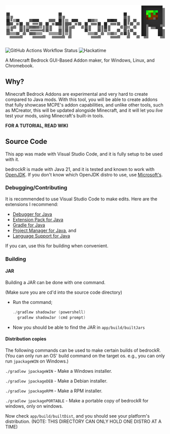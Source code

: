 # ![bedrockR](https://raw.githubusercontent.com/xFN10x/bedrockR/refs/heads/master/app/src/main/resources/ui/BrandingFullWShadow.png)

![GitHub Actions Workflow Status](https://img.shields.io/github/actions/workflow/status/xFN10x/bedrockR/gradle.yml)
![Hackatime](https://hackatime-badge.hackclub.com/U0923KXMGUR/bedrockR)

A Minecraft Bedrock GUI-Based Addon maker, for Windows, Linux, and Chromebook.

## Why?

Minecraft Bedrock Addons are experimental and very hard to create compared to Java mods. With this tool, you will be able to create addons that fully showcase MCPE's addon capabilities, and unlike other tools, such as MCreator, this will be updated alongside Minecraft, and it will let you *live* test your mods, using Minecraft's built-in tools.

**FOR A TUTORIAL, READ WIKI**

## Source Code

This app was made with Visual Studio Code, and it is fully setup to be used with it.

bedrockR is made with Java 21, and it is tested and known to work with [OpenJDK](https://openjdk.org/). If you don't know which OpenJDK distro to use, use [Microsoft's](https://learn.microsoft.com/en-ca/java/openjdk/download#openjdk-21).

### Debugging/Contributing

It is recommended to use Visual Studio Code to make edits. Here are the extensions I recommend:

- [Debugger for Java](https://marketplace.visualstudio.com/items?itemName=vscjava.vscode-java-debug)
- [Extension Pack for Java](https://marketplace.visualstudio.com/items?itemName=vscjava.vscode-java-pack)
- [Gradle for Java](https://marketplace.visualstudio.com/items?itemName=vscjava.vscode-gradle)
- [Project Manager for Java](https://marketplace.visualstudio.com/items?itemName=vscjava.vscode-java-dependency), and
- [Language Support for Java](https://marketplace.visualstudio.com/items?itemName=redhat.java)

If you can, use this for building when convenient.

### Building

#### JAR

Building a JAR can be done with one command.

(Make sure you are cd'd into the source code directory)

- Run the command;

  ```powershell
  ./gradlew shadowJar (powershell)
    gradlew shadowJar (cmd prompt)
  ```

- Now you should be able to find the JAR in `app/build/builtJars`

#### Distribution copies

The following commands can be used to make certain builds of bedrockR. (You can only run an OS' build command on the target os. e.g., you can only run `jpackageWIN` on Windows.)

`./gradlew jpackageWIN` - Make a Windows installer.

`./gradlew jpackageDEB` - Make a Debian installer. 

`./gradlew jpackageRPM` - Make a RPM installer. 

`./gradlew jpackagePORTABLE` - Make a portable copy of bedrockR for windows, only on windows.

Now check `app/build/builtDist`, and you should see your platform's distribution. (NOTE: THIS DIRECTORY CAN ONLY HOLD ONE DISTRO AT A TIME)
